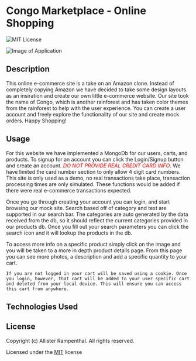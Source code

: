 # Congo Marketplace - Online Shopping

![MIT License](https://img.shields.io/badge/License-MIT-green)

![Image of Application](./img/employee-tracker-landing.PNG)

## Description

This online e-commerce site is a take on an Amazon clone. Instead of completely copying Amazon we have decided to take some design layouts as an insiration and create our own little e-commerce website. Our site took the name of Congo, which is another rainforest and has taken color themes from the rainforest to help with the user experience. You can create a user account and freely explore the functionality of our site and create mock orders. Happy Shopping!

## Usage

For this website we have implemented a MongoDb for our users, carts, and products. To signup for an account you can click the Login/Signup button and create an account. <span style="color:red; font-style: italic">DO NOT PROVIDE REAL CREDIT CARD INFO</span>. We have limited the card number section to only allow 4 digit card numbers. This site is only used as a demo, no real transactions take place, transaction processing times are only simulated. These functions would be added if there were real e-commerce transactions expected.

Once you go through creating your account you can login, and start browsing our mock site. Search based off of category and text are supported in our search bar. The categories are auto generated by the data received from the db, so it should reflect the current categories provided in our products db. Once you fill out your search parameters you can click the search icon and it will lookup the products in the db.

To access more info on a specific product simply click on the image and you will be taken to a more in depth product details page. From this page you can see more photos, a description and add a specific quantity to your cart.

```
If you are not logged in your cart will be saved using a cookie. Once you login, however, that cart will be added to your user specific cart and deleted from your local device. This will ensure you can access this cart from anywhere.
```

## Technologies Used

## License

Copyright (c) Allister Rampenthal. All rights reserved.

Licensed under the [MIT](https://choosealicense.com/licenses/mit/) license
